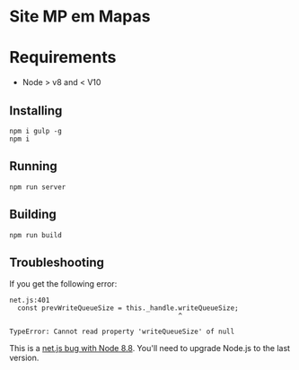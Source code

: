 # Site MP em Mapas

# Requirements

* Node > v8 and < V10

## Installing

    npm i gulp -g
    npm i

## Running

    npm run server

## Building

    npm run build

## Troubleshooting

If you get the following error:

```
net.js:401
  const prevWriteQueueSize = this._handle.writeQueueSize;
                                          ^

TypeError: Cannot read property 'writeQueueSize' of null
```

This is a [net.js bug with Node 8.8](https://github.com/nodejs/node/issues/16484). You'll need to upgrade Node.js to the last version.
